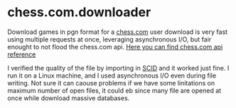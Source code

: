 # chess.com.downloader
Download games in pgn format for a [chess.com](http://www.chess.com) user
download is very fast using multiple requests at once, leveraging asynchronous I/O, but fair enought to not flood the chess.com api.
[Here you can find chess.com api reference](https://www.chess.com/news/view/published-data-api)

I verified the quality of the file by importing in [SCID](http://scid.sourceforge.net/) and it worked just fine.
I run it on a Linux machine, and I used asynchronous I/O even during file writing. Not sure it can caouse problems if we have some linitations on maximum number of open files, it could eb since many file are opened at once while download massive databases. 
